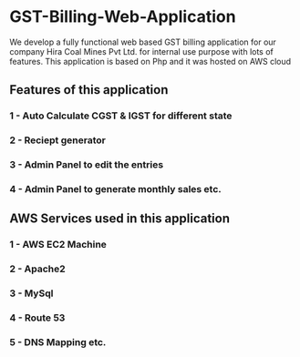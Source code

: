 # GST-Billing-Web-Application

We develop a fully functional web based GST billing application for our company Hira Coal Mines Pvt Ltd. for internal use purpose with lots of features.
This application is based on Php and it was hosted on AWS cloud

## Features of this application
### 1 - Auto Calculate CGST & IGST for different state
### 2 - Reciept generator
### 3 - Admin Panel to edit the entries
### 4 - Admin Panel to generate monthly sales etc.

## AWS Services used in this application 

### 1 - AWS EC2 Machine
### 2 - Apache2
### 3 - MySql
### 4 - Route 53
### 5 - DNS Mapping etc.
